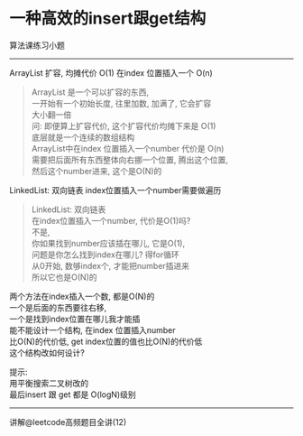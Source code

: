 # 一种高效的insert跟get结构

算法课练习小题


---

ArrayList 扩容, 均摊代价 O(1)
在index 位置插入一个 O(n)
>ArrayList 是一个可以扩容的东西,  
一开始有一个初始长度, 往里加数, 加满了, 它会扩容  
大小翻一倍  
问: 即便算上扩容代价, 这个扩容代价均摊下来是 O(1)  
底层就是一个连续的数组结构  
ArrayList中在index 位置插入一个number 代价是 O(n)  
需要把后面所有东西整体向右挪一个位置, 腾出这个位置,   
然后这个number进来, 这个是O(N)的

LinkedList: 双向链表
index位置插入一个number需要做遍历
>LinkedList: 双向链表  
在index位置插入一个number, 代价是O(1)吗?  
不是,   
你如果找到number应该插在哪儿, 它是O(1),   
问题是你怎么找到index在哪儿? 得for循环  
从0开始, 数够index个, 才能把number插进来  
所以它也是O(N)的

两个方法在index插入一个数, 都是O(N)的  
一个是后面的东西要往右移,   
一个是找到index位置在哪儿我才能插  
能不能设计一个结构, 在index 位置插入number  
比O(N)的代价低, get index位置的值也比O(N)的代价低  
这个结构改如何设计?


提示:   
用平衡搜索二叉树改的  
最后insert 跟 get 都是 O(logN)级别

---

讲解@leetcode高频题目全讲(12)
